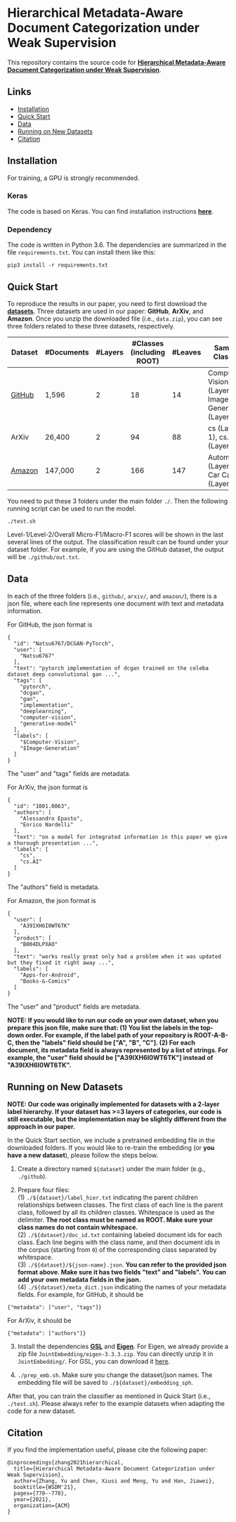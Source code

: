 # Hierarchical Metadata-Aware Document Categorization under Weak Supervision

This repository contains the source code for [**Hierarchical Metadata-Aware Document Categorization under Weak Supervision**](https://arxiv.org/abs/2010.13556).

## Links

- [Installation](#installation)
- [Quick Start](#quick-start)
- [Data](#data)
- [Running on New Datasets](#running-on-new-datasets)
- [Citation](#citation)


## Installation
For training, a GPU is strongly recommended.

### Keras
The code is based on Keras. You can find installation instructions [**here**](https://keras.io/#installation).

### Dependency
The code is written in Python 3.6. The dependencies are summarized in the file ```requirements.txt```. You can install them like this:

```
pip3 install -r requirements.txt
```

## Quick Start
To reproduce the results in our paper, you need to first download the [**datasets**](https://drive.google.com/file/d/170Vm8LywO0jDpwjNnPIzIj2kuCClZ21k/view?usp=sharing). Three datasets are used in our paper: **GitHub**, **ArXiv**, and **Amazon**. Once you unzip the downloaded file (i.e., ```data.zip```), you can see three folders related to these three datasets, respectively. 

| Dataset | #Documents | #Layers | #Classes (including ROOT) | #Leaves | Sample Classes |
| ------- | ---------- | ------- | ------------------------- | ------- | -------------- |
| [GitHub](https://github.com/yuzhimanhua/HiGitClass)        | 1,596      | 2       | 18                        | 14      | Computer Vision (Layer-1), Image Generation (Layer-2) |
| ArXiv                                                      | 26,400     | 2       | 94                        | 88      | cs (Layer-1), cs.AI (Layer-2) |
| [Amazon](http://jmcauley.ucsd.edu/data/amazon/index.html)  | 147,000    | 2       | 166                       | 147     | Automotive (Layer-1), Car Care (Layer-2) |

You need to put these 3 folders under the main folder ```./```. Then the following running script can be used to run the model.

```
./test.sh
```

Level-1/Level-2/Overall Micro-F1/Macro-F1 scores will be shown in the last several lines of the output. The classification result can be found under your dataset folder. For example, if you are using the GitHub dataset, the output will be ```./github/out.txt```.

## Data
In each of the three folders (i.e., ```github/```, ```arxiv/```, and ```amazon/```), there is a json file, where each line represents one document with text and metadata information.

For GitHub, the json format is
```
{
  "id": "Natsu6767/DCGAN-PyTorch",  
  "user": [
    "Natsu6767"
  ],
  "text": "pytorch implementation of dcgan trained on the celeba dataset deep convolutional gan ...",
  "tags": [
    "pytorch",
    "dcgan",
    "gan",
    "implementation",
    "deeplearning",
    "computer-vision",
    "generative-model"
  ],
  "labels": [
    "$Computer-Vision",
    "$Image-Generation"
  ]
}
```
The "user" and "tags" fields are metadata.

For ArXiv, the json format is
```
{
  "id": "1001.0063",
  "authors": [
    "Alessandro Epasto",
    "Enrico Nardelli"
  ],
  "text": "on a model for integrated information in this paper we give a thorough presentation ...",
  "labels": [
    "cs",
    "cs.AI"
  ]
}
```
The "authors" field is metadata.

For Amazon, the json format is
```
{
  "user": [
    "A39IXH6I0WT6TK"
  ],
  "product": [
    "B004DLPXAO"
  ],
  "text": "works really great only had a problem when it was updated but they fixed it right away ...",
  "labels": [
    "Apps-for-Android",
    "Books-&-Comics"
  ]
}
```
The "user" and "product" fields are metadata.

**NOTE: If you would like to run our code on your own dataset, when you prepare this json file, make sure that: (1) You list the labels in the top-down order. For example, if the label path of your repository is ROOT-A-B-C, then the "labels" field should be \["A", "B", "C"\]. (2) For each document, its metadata field is always represented by a list of strings. For example, the "user" field should be \["A39IXH6I0WT6TK"\] instead of "A39IXH6I0WT6TK".**

## Running on New Datasets
**NOTE: Our code was originally implemented for datasets with a 2-layer label hierarchy. If your dataset has >=3 layers of categories, our code is still executable, but the implementation may be slightly different from the approach in our paper.**

In the Quick Start section, we include a pretrained embedding file in the downloaded folders. If you would like to re-train the embedding (or **you have a new dataset**), please follow the steps below.

1. Create a directory named ```${dataset}``` under the main folder (e.g., ```./github```).

2. Prepare four files:             
(1) ```./${dataset}/label_hier.txt``` indicating the parent children relationships between classes. The first class of each line is the parent class, followed by all its children classes. Whitespace is used as the delimiter. **The root class must be named as ROOT. Make sure your class names do not contain whitespace.**           
(2) ```./${dataset}/doc_id.txt``` containing labeled document ids for each class. Each line begins with the class name, and then document ids in the corpus (starting from ```0```) of the corresponding class separated by whitespace.           
(3) ```./${dataset}/${json-name}.json```. **You can refer to the provided json format above. Make sure it has two fields "text" and "labels". You can add your own metadata fields in the json.**             
(4) ```./${dataset}/meta_dict.json``` indicating the names of your metadata fields. For example, for GitHub, it should be
```
{"metadata": ["user", "tags"]}
```
For ArXiv, it should be
```
{"metadata": ["authors"]}
```

3. Install the dependencies [**GSL**](https://www.gnu.org/software/gsl/) and [**Eigen**](http://eigen.tuxfamily.org/index.php?title=Main_Page). For Eigen, we already provide a zip file ```JointEmbedding/eigen-3.3.3.zip```. You can directly unzip it in ```JointEmbedding/```. For GSL, you can download it [here](https://drive.google.com/file/d/1UvmgrZbycC7wYAHahYGRB5pRtu6Aurhv/view?usp=sharing).

4. ```./prep_emb.sh```. Make sure you change the dataset/json names. The embedding file will be saved to ```./${dataset}/embedding_sph```.

After that, you can train the classifier as mentioned in Quick Start (i.e., ```./test.sh```).
Please always refer to the example datasets when adapting the code for a new dataset.

## Citation
If you find the implementation useful, please cite the following paper:
```
@inproceedings{zhang2021hierarchical,
  title={Hierarchical Metadata-Aware Document Categorization under Weak Supervision},
  author={Zhang, Yu and Chen, Xiusi and Meng, Yu and Han, Jiawei},
  booktitle={WSDM'21},
  pages={770--778},
  year={2021},
  organization={ACM}
}
```

